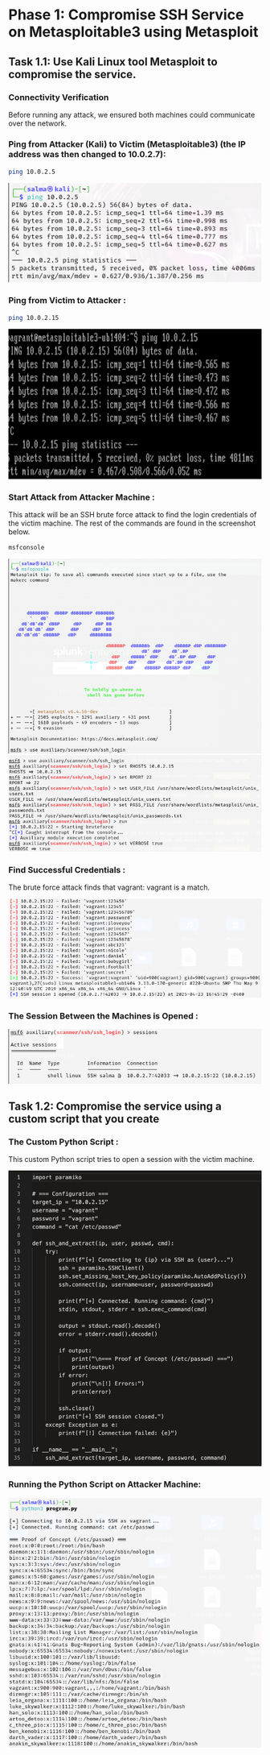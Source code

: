 # Phase 1: Compromise SSH Service on Metasploitable3 using Metasploit

## Task 1.1: Use Kali Linux tool Metasploit to compromise the service.
### Connectivity Verification

Before running any attack, we ensured both machines could communicate over the network.

### Ping from Attacker (Kali) to Victim (Metasploitable3) (the IP address was then changed to 10.0.2.7):
```bash
ping 10.0.2.5
```
![Alt Text](Attacker_Machine_Pinging_Victim_Machine.png)


### Ping from Victim to Attacker :
```bash
ping 10.0.2.15
```
![Alt Text](Victim_Machine_Pinging_Attacker_Machine.png)


### Start Attack from Attacker Machine :
This attack will be an SSH brute force attack to find the login credentials of the victim machine. The rest of the commands are found in the screenshot below. 
```bash
msfconsole
```
![Alt Text](Mfsconsole.png)
![Alt Text](Command_To_Start_Attack.png)

### Find Successful Credentials :
The brute force attack finds that vagrant: vagrant is a match. 

![Alt Text](Brute_Force_Attack_On_Victim_Machine.png)

### The Session Between the Machines is Opened :

![Alt Text](Active_Sessions_On_Attacker_Machine.png)



## Task 1.2: Compromise the service using a custom script that you create

### The Custom Python Script :
This custom Python script tries to open a session with the victim machine. 

![Small Image](Custom_Program_Script.png)


### Running the Python Script on Attacker Machine: 

![Alt Text](Running_The_Custom_Script.png)












